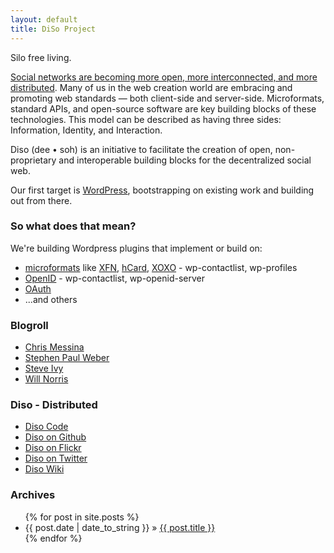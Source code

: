 ```yaml
---
layout: default
title: DiSo Project
---
```

Silo free living.

[Social networks are becoming more open, more interconnected, and more
distributed][redmonk]. Many of us in the web creation world are embracing and promoting
web standards &mdash; both client-side and server-side. Microformats, standard
APIs, and open-source software are key building blocks of these technologies.
This model can be described as having three sides: Information, Identity, and
Interaction.

Diso (dee &bull; soh) is an initiative to facilitate the creation of open,
non-proprietary and interoperable building blocks for the decentralized social
web.

Our first target is [WordPress][], bootstrapping on existing work and building out
from there.

### So what does that mean? ###

We're building Wordpress plugins that implement or build on:

 - [microformats][] like [XFN][], [hCard][], [XOXO][] - wp-contactlist, wp-profiles
 - [OpenID][] - wp-contactlist, wp-openid-server
 - [OAuth][]
 - ...and others

[redmonk]: http://redmonk.net/archives/2007/12/05/diso/
[WordPress]: http://wordpress.org/
[microformats]: http://microformats.org/
[XFN]: http://microformats.org/wiki/XFN
[hCard]: http://microformats.org/wiki/hcard
[XOXO]: http://microformats.org/wiki/XOXO
[OpenID]: http://openid.net/
[OAuth]: http://oauth.net/

### Blogroll ###

 - [Chris Messina](http://factoryjoe.com/blog)
 - [Stephen Paul Weber](http://singpolyma.net/)
 - [Steve Ivy](http://www.monkinetic.com/)
 - [Will Norris](http://willnorris.com/)

### Diso - Distributed ###

 - [Diso Code](http://code.google.com/p/diso/)
 - [Diso on Github](http://github.com/diso/)
 - [Diso on Flickr](http://flickr.com/groups/diso/)
 - [Diso on Twitter](http://twitter.com/diso)
 - [Diso Wiki](http://wiki.diso-project.org/)

### Archives ###
<ul>
{% for post in site.posts %}
  <li><span>{{ post.date | date_to_string }}</span> &raquo; <a href="{{ post.url }}">{{ post.title }}</a></li>
{% endfor %}
</ul>

